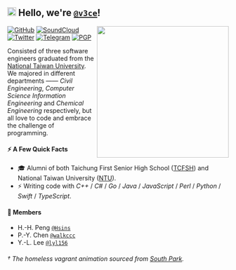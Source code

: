 <!--
- 🔭 I’m currently working on ...
- 🌱 I’m currently learning ...
- 👯 I’m looking to collaborate on ...
- 🤔 I’m looking for help with ...
- 💬 Ask me about ...
- 📫 How to reach me: ...
- 😄 Pronouns: ...
- ⚡ Fun fact: ...
-->

<h2>
  <img src="https://emojis.slackmojis.com/emojis/images/1531849430/4246/blob-sunglasses.gif?1531849430" width="20"/>
  Hello, we're <a href="https://github.com/v3ce"><code>@v3ce</code></a>!
</h2>

<img align="right" src="https://i.imgur.com/oKJiySf.gif" width="300" />

[![GitHub](https://img.shields.io/badge/GitHub-%23.svg?style=flat-square&logo=github&color=24292f&logoColor=white)](https://github.com/v3ce)
[![SoundCloud](https://img.shields.io/badge/SoundCloud-%23.svg?style=flat-square&logo=soundcloud&color=ff4a00&logoColor=white)](https://soundcloud.com/hsins)
[![Twitter](https://img.shields.io/badge/Twitter-%23.svg?style=flat-square&logo=twitter&color=1da1f2&logoColor=white)](https://twitter.com/hsins_)
[![Telegram](https://img.shields.io/badge/Telegram-%23.svg?style=flat-square&logo=telegram&color=577399&logoColor=white)](https://t.me/Hsins)
[![PGP](https://img.shields.io/badge/PGP-9E9DD37D0AE1558E-313131?style=flat-square&logo=monkeytie&labelColor=313131&color=818181)](https://github.com/hsins.gpg)

Consisted of three software engineers graduated from the [National Taiwan University](https://www.ntu.edu.tw/). We majored in different departments —— _Civil Engineering_, _Computer Science Information Engineering_ and _Chemical Engineering_ respectively, but all love to code and embrace the challenge of programming.

#### ⚡️ A Few Quick Facts

- 🎓 Alumni of both Taichung First Senior High School ([TCFSH](https://tcfsh.tc.edu.tw/)) and National Taiwan University ([NTU](https://www.ntu.edu.tw/)).
- ⚡ Writing code with _C++_ / _C#_ / _Go_ / _Java_ / _JavaScript_ / _Perl_ / _Python_ / _Swift_ / _TypeScript_.

#### 👯 Members

- H.-H. Peng [`@Hsins`](https://github.com/Hsins)
- P.-Y. Chen [`@walkccc`](https://github.com/walkccc)
- Y.-L. Lee [`@lyl156`](https://github.com/lyl156)

<h6>† The homeless vagrant animation sourced from <a href="https://giphy.com/southpark/">South Park</a>.</h6>